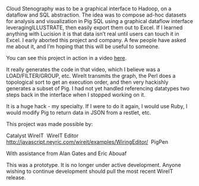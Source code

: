 Cloud Stenography was to be a graphical interface to Hadoop, on a dataflow and SQL abstraction. The idea was to compose ad-hoc datasets for analysis and visualization in Pig SQL using a graphical dataflow interface leveragingILLUSTRATE, then easily export them out to Excel. If I learned anything with Lucision it is that data isn’t real until users can touch it in Excel. I early aborted this project and company. A few people have asked me about it, and I’m hoping that this will be useful to someone.

You can see this project in action in a video [here](http://vimeo.com/6032078).

It really generates the code in that video, which I believe was a LOAD/FILTER/GROUP, etc. WireIt transmits the graph, the Perl does a topological sort to get an execution order, and then very hackishly generates a subset of Pig. I had not yet handled referencing datatypes two steps back in the interface when I stopped working on it.

It is a huge hack - my specialty. If I were to do it again, I would use Ruby, I would modify Pig to return data in JSON from a restlet, etc.

This project was made possible by:

Catalyst WireIT  WireIT Editor http://javascript.neyric.com/wireit/examples/WiringEditor/  PigPen

With assistance from Alan Gates and Eric Abouaf

This was a prototype. It is no longer under active development. Anyone wishing to continue development should pull the most recent WireIT release.

